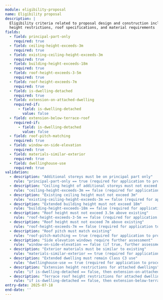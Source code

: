 ```yaml
---
module: eligibility-proposal
name: Eligibility proposal
description: |
  Eligibility criteria related to proposal design and construction including storey construction,
  height restrictions, roof specifications, and material requirements
fields:
  - field: principal-part-only
    required: true
  - field: ceiling-height-exceeds-3m
    required: true
  - field: existing-ceiling-height-exceeds-3m
    required: true
  - field: building-height-exceeds-18m
    required: true
  - field: roof-height-exceeds-3-5m
    required: true
  - field: roof-height-exceeds-7m
    required: true
  - field: is-dwelling-detached
    required: true
  - field: extension-on-attached-dwelling
    required-if:
      - field: is-dwelling-detached
        value: false
  - field: extension-below-terrace-roof
    required-if:
      - field: is-dwelling-detached
        value: false
  - field: roof-pitch-matching
    required: true
  - field: window-on-side-elevation
    required: true
  - field: materials-similar-exterior
    required: true
  - field: dwellinghouse-use
    required: true
validation:
  - description: "Additional storeys must be on principal part only"
    rule: "principal-part-only == true (required for application to proceed)"
  - description: "Ceiling height of additional storeys must not exceed 3m"
    rule: "ceiling-height-exceeds-3m == false (required for application to proceed)"
  - description: "Existing ceiling height must not exceed 3m"
    rule: "existing-ceiling-height-exceeds-3m == false (required for application to proceed)"
  - description: "Extended building height must not exceed 18m"
    rule: "building-height-exceeds-18m == false (required for application to proceed)"
  - description: "Roof height must not exceed 3.5m above existing"
    rule: "roof-height-exceeds-3-5m == false (required for application to proceed)"
  - description: "Roof height must not exceed 7m above existing"
    rule: "roof-height-exceeds-7m == false (required for application to proceed)"
  - description: "Roof pitch must match existing"
    rule: "roof-pitch-matching == true (required for application to proceed)"
  - description: "Side elevation windows require further assessment"
    rule: "window-on-side-elevation == false (if true, further assessment required)"
  - description: "Exterior materials must be similar to existing"
    rule: "materials-similar-exterior == true (required for application to proceed)"
  - description: "Extended dwelling must remain Class C3 use"
    rule: "dwellinghouse-use == true (required for application to proceed)"
  - description: "Extension height restrictions for attached dwellings"
    rule: "if is-dwelling-detached == false, then extension-on-attached-dwelling should be considered"
  - description: "Terrace roof height restrictions for attached dwellings"
    rule: "if is-dwelling-detached == false, then extension-below-terrace-roof should be considered"
entry-date: 2025-07-18
end-date: ''
---
```

